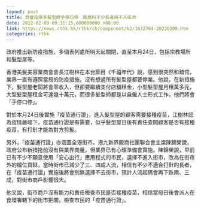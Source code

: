 ```yaml
---
layout: post
title: 商會指很多髮型師手停口停　販商料不少長者將不入街市
date: 2022-02-09 09:31:15.000000000 +08:00
link: https://news.rthk.hk/rthk/ch/component/k2/1632704-20220209.htm
categories: rthk
---
```


政府推出新防疫措施，多個表列處所明天起關閉，直至本月24日，包括宗教場所和髮型屋等。

香港美髮美容業商會會長江樹林在本台節目《千禧年代》說，感到很突然和錯愕，業界一直有遵照當局的防疫措施，沒有想過所有髮型屋都要停業。他說，在新措施下，髮型屋老闆將會零收入，但卻要繼續支付店舖租金，小型髮型屋月租萬多元，大型髮型屋租金可達幾十萬元，而很多髮型師都是以自僱人士形式工作，他們將會「手停口停」。

對於本月24日後實施「疫苗通行證」，進入髮型屋的顧客需要接種疫苗，江樹林認為疫情嚴峻下，疫苗通行證是有需要，似乎髮型屋日後有責任查問顧客是否有接種疫苗，有打針才能為對方剪髮。

另外，「疫苗通行證」亦涵蓋全港街市。港九新界販商社團聯合會主席陳錦榮說，政府公布新措拖前沒有與業界商量，但業界已有心理準備會實施。陳錦榮說，早前已有不少不願意使用「安心出行」應用程式的市民，選擇不進入街市，改為在街市外的檔位買餸，當時街市已減少了三、四成人流，相信有不少不適合打針的長者，在「疫苗通行證」實施後將會別無選擇不去街市，預計人流起碼會再下跌兩、三成，對街市商戶影響很大。

他又說，街市商戶沒有能力和責任檢查市民是否接種疫苗，相信當局日後會派人在食環署轄下的街市把關，檢查市民的「疫苗通行證」。
